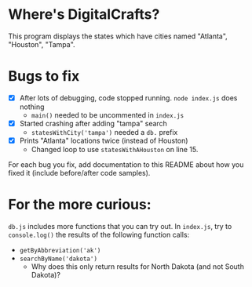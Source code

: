 # Where's DigitalCrafts?

This program displays the states which have cities named "Atlanta", "Houston", "Tampa".

# Bugs to fix

- [X] After lots of debugging, code stopped running. `node index.js` does nothing
  - `main()` needed to be uncommented in `index.js`
- [X] Started crashing after adding "tampa" search
  - `statesWithCity('tampa')` needed a `db.` prefix
- [X] Prints "Atlanta" locations twice (instead of Houston)
  - Changed loop to use `statesWithAHouston` on line 15.

For each bug you fix, add documentation to this README about how you fixed it (include before/after code samples).

# For the more curious:

`db.js` includes more functions that you can try out. In `index.js`, try to `console.log()` the results of the following function calls:

- `getByAbbreviation('ak')`
- `searchByName('dakota')`
  - Why does this only return results for North Dakota (and not South Dakota)?
